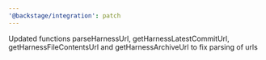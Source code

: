```yaml
---
'@backstage/integration': patch
---
```


Updated functions parseHarnessUrl, getHarnessLatestCommitUrl, getHarnessFileContentsUrl and getHarnessArchiveUrl to fix parsing of urls
